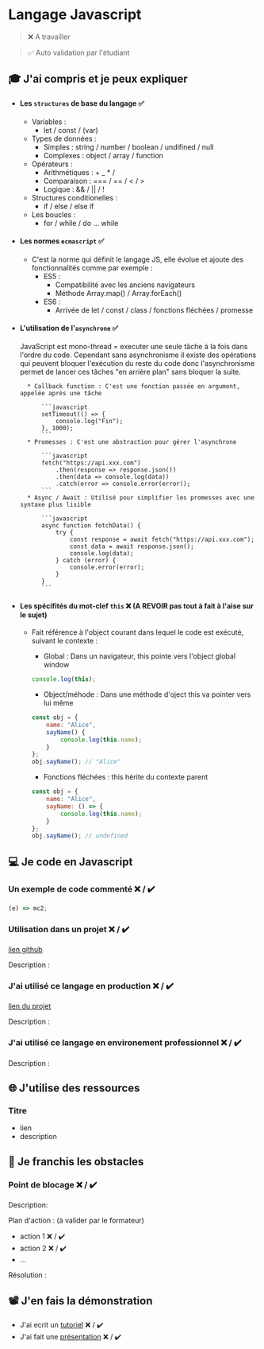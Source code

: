 # Langage Javascript

> ❌ A travailler

> ✅ Auto validation par l'étudiant

## 🎓 J'ai compris et je peux expliquer

- #### Les `structures` de base du langage ✅ 
    * Variables : 
        * let / const / (var)
    * Types de données : 
        * Simples : string / number / boolean / undifined / null
        * Complexes : object / array / function
    * Opérateurs :
        * Arithmétiques : + _ * /
        * Comparaison : === / == / < / >
        * Logique : && / || / !
    * Structures conditionelles :
        * if / else / else if 
    * Les boucles : 
        * for / while / do ... while 

- #### Les normes `ecmascript` ✅ 
    * C'est la norme qui définit le langage JS, elle évolue et ajoute des fonctionnalités comme par exemple :
        * ES5 :
            * Compatibilité avec les anciens navigateurs
            * Méthode Array.map() / Array.forEach()
        * ES6 :
            * Arrivée de let / const / class / fonctions fléchées / promesse
    
- #### L'utilisation de l'`asynchrone` ✅ 

    JavaScript est mono-thread = executer une seule tâche à la fois dans l'ordre du code. Cependant sans asynchronisme il existe des opérations qui peuvent bloquer l'exécution du reste du code donc l'asynchronisme permet de lancer ces tâches "en arrière plan" sans bloquer la suite.

        * Callback function : C'est une fonction passée en argument, appelée après une tâche 

            ```javascript
            setTimeout(() => {
                console.log("Fin");
            }, 1000);
            ```
        * Promesses : C'est une abstraction pour gérer l'asynchrone

            ```javascript 
            fetch("https://api.xxx.com")
                .then(response => response.json())
                .then(data => console.log(data))
                .catch(error => console.error(error));
            ```
        * Async / Await : Utilisé pour simplifier les promesses avec une syntaxe plus lisible

            ```javascript
            async function fetchData() {
                try {
                    const response = await fetch("https://api.xxx.com");
                    const data = await response.json();
                    console.log(data);
                } catch (error) {
                    console.error(error);
                }
            }
            ```

- #### Les spécifités du mot-clef `this` ❌ (A REVOIR pas tout à fait à l'aise sur le sujet)
    * Fait référence à l'object courant dans lequel le code est exécuté, suivant le contexte :
        * Global : Dans un navigateur, this pointe vers l'object global window

        ```javascript
        console.log(this);
        ```

        * Object/méhode : Dans une méthode d'oject this va pointer vers lui même

        ```javascript
        const obj = {
            name: "Alice",
            sayName() {
                console.log(this.name);
            }
        };
        obj.sayName(); // "Alice"
        ```

        * Fonctions fléchées : this hérite du contexte parent

        ```javascript 
        const obj = {
            name: "Alice",
            sayName: () => {
                console.log(this.name);
            }
        };
        obj.sayName(); // undefined
        ```


## 💻 Je code en Javascript

### Un exemple de code commenté ❌ / ✔️

```javascript
(e) => mc2;
```

### Utilisation dans un projet ❌ / ✔️

[lien github](...)

Description :

### J'ai utilisé ce langage en production ❌ / ✔️

[lien du projet](...)

Description :

### J'ai utilisé ce langage en environement professionnel ❌ / ✔️

Description :

## 🌐 J'utilise des ressources

### Titre

- lien
- description

## 🚧 Je franchis les obstacles

### Point de blocage ❌ / ✔️

Description:

Plan d'action : (à valider par le formateur)

- action 1 ❌ / ✔️
- action 2 ❌ / ✔️
- ...

Résolution :

## 📽️ J'en fais la démonstration

- J'ai ecrit un [tutoriel](...) ❌ / ✔️
- J'ai fait une [présentation](...) ❌ / ✔️

